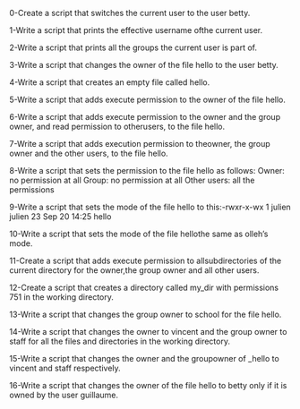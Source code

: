 0-Create a script that switches the current user to the user betty.

1-Write a script that prints the effective username ofthe current user.

2-Write a script that prints all the groups the current user is part of.

3-Write a script that changes the owner of the file hello to the user betty.

4-Write a script that creates an empty file called hello.

5-Write a script that adds execute permission to the owner of the file hello.

6-Write a script that adds execute permission to the owner and the group owner, and read permission to otherusers, to the file hello.

7-Write a script that adds execution permission to theowner, the group owner and the other users, to the file hello.

8-Write a script that sets the permission to the file hello as follows:
Owner: no permission at all
Group: no permission at all
Other users: all the permissions

9-Write a script that sets the mode of the file hello to this:-rwxr-x-wx 1 julien julien 23 Sep 20 14:25 hello

10-Write a script that sets the mode of the file hellothe same as olleh’s mode.

11-Create a script that adds execute permission to allsubdirectories of the current directory for the owner,the group owner and all other users.

12-Create a script that creates a directory called my_dir with permissions 751 in the working directory.

13-Write a script that changes the group owner to school for the file hello.

14-Write a script that changes the owner to vincent and the group owner to staff for all the files and directories in the working directory.

15-Write a script that changes the owner and the groupowner of _hello to vincent and staff respectively.

16-Write a script that changes the owner of the file hello to betty only if it is owned by the user guillaume.
